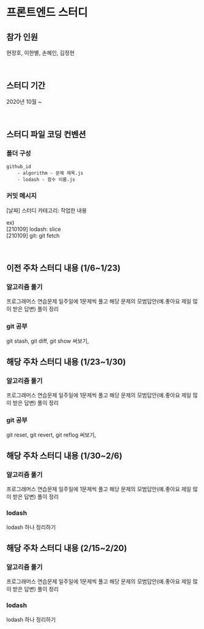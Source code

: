 # 프론트엔드 스터디

## 참가 인원

현정호, 이한별, 손혜인, 김정현

<br />

## 스터디 기간

2020년 10월 ~

<br />

## 스터디 파일 코딩 컨벤션

### 폴더 구성

    github_id
        - algorithm - 문제 제목.js
        - lodash - 함수 이름.js

### 커밋 메시지

[날짜] 스터디 카테고리: 작업한 내용

ex)  
[210109] lodash: slice  
[210109] git: git fetch

<br />

## 이전 주차 스터디 내용 (1/6~1/23)

### 알고리즘 풀기

프로그래머스 연습문제 일주일에 1문제씩 풀고 해당 문제의 모범답안(예.좋아요 제일 많이 받은 답변) 풀이 정리

### git 공부

git stash, git diff, git show 써보기,

## 해당 주차 스터디 내용 (1/23~1/30)

### 알고리즘 풀기

프로그래머스 연습문제 일주일에 1문제씩 풀고 해당 문제의 모범답안(예.좋아요 제일 많이 받은 답변) 풀이 정리

### git 공부

git reset, git revert, git reflog 써보기,

## 해당 주차 스터디 내용 (1/30~2/6)

### 알고리즘 풀기

프로그래머스 연습문제 일주일에 1문제씩 풀고 해당 문제의 모범답안(예.좋아요 제일 많이 받은 답변) 풀이 정리

### lodash

lodash 하나 정리하기

## 해당 주차 스터디 내용 (2/15~2/20)

### 알고리즘 풀기

프로그래머스 연습문제 일주일에 1문제씩 풀고 해당 문제의 모범답안(예.좋아요 제일 많이 받은 답변) 풀이 정리

### lodash

lodash 하나 정리하기
